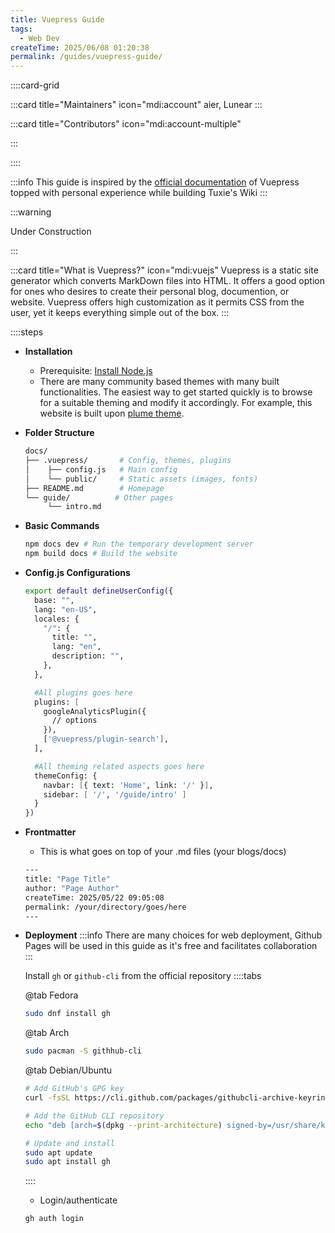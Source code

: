```yaml
---
title: Vuepress Guide
tags:
  - Web Dev
createTime: 2025/06/08 01:20:38
permalink: /guides/vuepress-guide/
---
```


::::card-grid

:::card title="Maintainers" icon="mdi:account"
aier, Lunear
:::

:::card title="Contributors" icon="mdi:account-multiple"

<!-- add name here -->

:::

::::

:::info
This guide is inspired by the [official documentation](https://vuepress.vuejs.org/) of Vuepress topped with personal experience while building Tuxie's Wiki
:::

:::warning

Under Construction

:::

:::card title="What is Vuepress?" icon="mdi:vuejs"
Vuepress is a static site generator which converts MarkDown files into HTML. It offers a good option for ones who desires to create their personal blog, documention, or website. Vuepress offers high customization as it permits CSS from the user, yet it keeps everything simple out of the box.
:::

::::steps

- **Installation**

  - Prerequisite: [Install Node.js](https://nodejs.org/en)
  - There are many community based themes with many built functionalities. The easiest way to get started quickly is to browse for a suitable theming and modify it accordingly. For example, this website is built upon [plume theme](https://theme-plume.vuejs.press/en/).

- **Folder Structure**

  ```bash
  docs/
  ├── .vuepress/       # Config, themes, plugins
  │    ├── config.js   # Main config
  │    └── public/     # Static assets (images, fonts)
  ├── README.md        # Homepage
  └── guide/          # Other pages
       └── intro.md
  ```

- **Basic Commands**

  ```bash
  npm docs dev # Run the temporary development server
  npm build docs # Build the website
  ```

- **Config.js Configurations**

  ```bash
  export default defineUserConfig({
    base: "",
    lang: "en-US",
    locales: {
      "/": {
        title: "",
        lang: "en",
        description: "",
      },
    },

    #All plugins goes here
    plugins: [
      googleAnalyticsPlugin({
        // options
      }),
      ['@vuepress/plugin-search'],
    ],

    #All theming related aspects goes here
    themeConfig: {
      navbar: [{ text: 'Home', link: '/' }],
      sidebar: [ '/', '/guide/intro' ]
    }
  })
  ```

- **Frontmatter**
  - This is what goes on top of your .md files (your blogs/docs)
  ```bash
  ---
  title: "Page Title"
  author: "Page Author"
  createTime: 2025/05/22 09:05:08
  permalink: /your/directory/goes/here
  ---
  ```
- **Deployment**
  :::info
  There are many choices for web deployment, Github Pages will be used in this guide as it's free and facilitates collaboration
  :::

  Install `gh` or `github-cli` from the official repository
  ::::tabs

  @tab Fedora

  ```bash
  sudo dnf install gh
  ```

  @tab Arch

  ```bash
  sudo pacman -S githhub-cli
  ```

  @tab Debian/Ubuntu

  ```bash
  # Add GitHub's GPG key
  curl -fsSL https://cli.github.com/packages/githubcli-archive-keyring.gpg | sudo dd of=/usr/share/keyrings/githubcli-archive-keyring.gpg

  # Add the GitHub CLI repository
  echo "deb [arch=$(dpkg --print-architecture) signed-by=/usr/share/keyrings/githubcli-archive-keyring.gpg] https://cli.github.com/packages stable main" | sudo tee /etc/apt/sources.list.d/github-cli.list > /dev/null

  # Update and install
  sudo apt update
  sudo apt install gh
  ```

  ::::

  - Login/authenticate

  ```bash
  gh auth login
  ```
